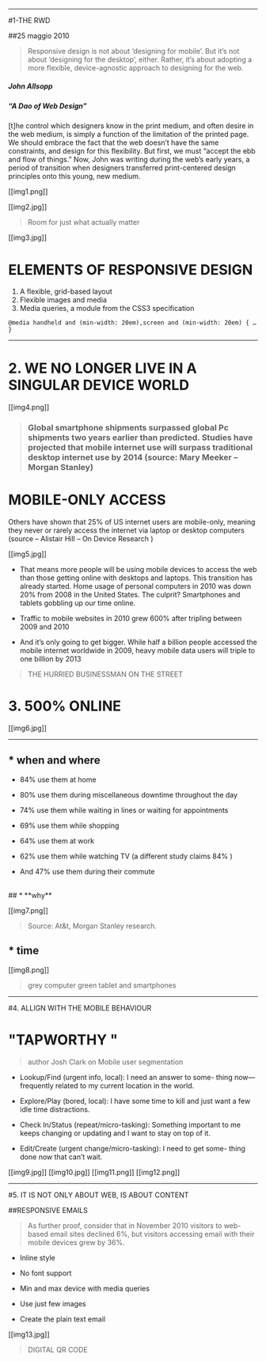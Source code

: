 ***

#1-THE RWD

##25 maggio 2010

> Responsive design is not about ‘designing for mobile’. But it’s not about ‘designing for the desktop’, either. Rather, it’s about adopting a more flexible, device-agnostic approach to designing for the web. 

##### John Allsopp 
##### “A Dao of Web Design”


[t]he control which designers know in the print medium, and often desire in the web medium, is simply a function of the limitation of the printed page. We should embrace the fact that the web doesn’t have the same constraints, and design for this flexibility. But first, we must “accept the ebb and flow of things.” Now, John was writing during the web’s early years, a period of transition when designers transferred print-centered design principles onto this young, new medium.

[[img1.png]]

[[img2.jpg]] 
> Room for just what actually matter

[[img3.jpg]] 

# ELEMENTS OF RESPONSIVE DESIGN

1. A flexible, grid-based layout
3. Flexible images and media
5. Media queries, a module from the CSS3 specification

`@media handheld and (min-width: 20em),screen and (min-width: 20em) { … }`

***

# 2. WE NO LONGER LIVE IN A SINGULAR DEVICE WORLD

[[img4.png]] 
> ### Global smartphone shipments surpassed global Pc shipments two years earlier than predicted. Studies have projected that mobile internet use will surpass traditional desktop internet use by 2014 (source: Mary Meeker – Morgan Stanley)

# MOBILE-ONLY ACCESS
Others have shown that 25% of US internet users are mobile-only, meaning they never or rarely access the internet via laptop or desktop computers (source – Alistair Hill – On Device Research )

[[img5.jpg]]

* That means more people will be using mobile devices to access the web than those getting online with desktops and laptops. This transition has already started. Home usage of personal computers in 2010 was down 20% from 2008 in the United States. The culprit? Smartphones and tablets gobbling up our time online. 

* Traffic to mobile websites in 2010 grew 600% after tripling between 2009 and 2010 

* And it’s only going to get bigger. While half a billion people accessed the mobile internet worldwide in 2009, heavy mobile data users will triple to one billion by 2013 

> THE HURRIED BUSINESSMAN ON THE STREET
# 3. 500% ONLINE

[[img6.jpg]]


***


## * **when and where**

* 84% use them at home

* 80% use them during miscellaneous downtime throughout the day 

* 74% use them while waiting in lines or waiting for appointments 

* 69% use them while shopping

* 64% use them at work 

* 62% use them while watching TV (a different study claims 84% ) 

* And 47% use them during their commute


</br>
## * **why**

[[img7.png]]
> Source: At&t, Morgan Stanley research.

## * **time**

[[img8.png]]
> grey computer 
> green tablet and smartphones

***

#4. ALLIGN WITH THE MOBILE BEHAVIOUR

# "TAPWORTHY "
> author Josh Clark 
> on Mobile user segmentation

* Lookup/Find (urgent info, local): I need an answer to some- thing now—frequently related to my current location in the world.

* Explore/Play (bored, local): I have some time to kill and just want a few idle time distractions.

* Check In/Status (repeat/micro-tasking): Something important to me keeps changing or updating and I want to stay on top of it. 

* Edit/Create (urgent change/micro-tasking): I need to get some- thing done now that can’t wait.

[[img9.jpg]]
[[img10.jpg]]
[[img11.png]]
[[img12.png]]

***

#5. IT IS NOT ONLY ABOUT WEB, IS ABOUT CONTENT

##RESPONSIVE EMAILS
> As further proof, consider that in November 2010 visitors to web-based email sites declined 6%, but visitors accessing email with their mobile devices grew by 36%. 

* Inline style 

* No font support 

* Min and max device with media queries 

* Use just few images 

* Create the plain text email

[[img13.jpg]]
> DIGITAL QR CODE





